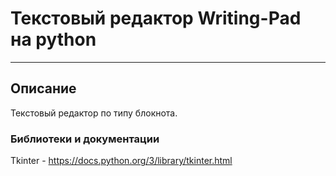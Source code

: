 # Текстовый редактор Writing-Pad на python
***
## Описание
Текстовый редактор по типу блокнота.

### Библиотеки и документации
Tkinter - https://docs.python.org/3/library/tkinter.html 
